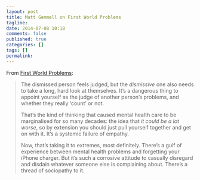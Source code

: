 ```yaml
---
layout: post
title: Matt Gemmell on First World Problems
tagline:
date: 2014-07-08 10:18
comments: false
published: true
categories: []
tags: []
permalink:
---
```

From [First World Problems](http://mattgemmell.com/first-world-problems/):

> The dismissed person feels judged, but the *dismissive* one also needs to take a long, hard look at themselves. It’s a dangerous thing to appoint yourself as the judge of another person’s problems, and whether they really ‘count’ or not.
>
> That’s the kind of thinking that caused mental health care to be marginalised for so many decades: the idea that *it could be a lot worse*, so by extension you should just pull yourself together and get on with it. It’s a systemic failure of empathy.
>
> Now, that’s taking it to extremes, most definitely. There’s a gulf of experience between mental health problems and forgetting your iPhone charger. But it’s such a corrosive attitude to casually disregard and disdain whatever someone else is complaining about. There’s a thread of sociopathy to it.
